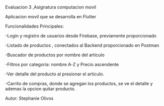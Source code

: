 Evaluacion 3 ,Asignatura computacion movil

Aplicacion movil que se desarrolla en Flutter

Funcionalidades Principales:

-Login y registro de usuarios desde Firebase, previamente proporcionado

-Listado de productos , conectados al Backend proporcionado en Postman

-Buscador de productos por nombre del articulo

-Filtros por categoria: nombre A-Z y Precio ascendente

-Ver detalle del producto al presionar el articulo.

-Carrito de compras, donde se agregan los productos, se ve el detalle y ademas la opcion quitar producto.


Autor: Stephanie Olivos
